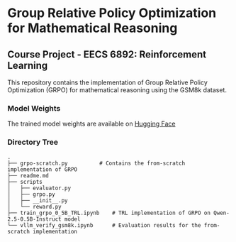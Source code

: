 # Group Relative Policy Optimization for Mathematical Reasoning

## Course Project - EECS 6892: Reinforcement Learning

This repository contains the implementation of Group Relative Policy Optimization (GRPO) for mathematical reasoning using the GSM8k dataset.

### Model Weights

The trained model weights are available on [Hugging Face](https://huggingface.co/rocketpenguin25603/outputs)

### Directory Tree

```tree
.
├── grpo-scratch.py          # Contains the from-scratch implementation of GRPO
├── readme.md
├── scripts
│   ├── evaluator.py
│   ├── grpo.py
│   ├── __init__.py
│   └── reward.py
├── train_grpo_0_5B_TRL.ipynb    # TRL implementation of GRPO on Qwen-2.5-0.5B-Instruct model
└── vllm_verify_gsm8k.ipynb      # Evaluation results for the from-scratch implementation
```